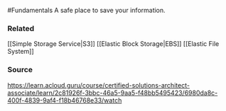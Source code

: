 #Fundamentals 
A safe place to save your information.
### Related
[[Simple Storage Service|S3]]
[[Elastic Block Storage|EBS]]
[[Elastic File System]]
### Source
https://learn.acloud.guru/course/certified-solutions-architect-associate/learn/2c81926f-3bbc-46a5-9aa5-f48bb5495423/6980da8c-400f-4839-9af4-f18b46768e33/watch